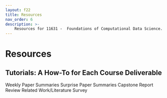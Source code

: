 ```yaml
---
layout: f22
title: Resources
nav_order: 6
description: >-
    Resources for 11631 -  Foundations of Computational Data Science.
---
```


# Resources

## Tutorials: A How-To for Each Course Deliverable

Weekly Paper Summaries
Surprise Paper Summaries
Capstone Report Review
Related Work/Literature Survey

